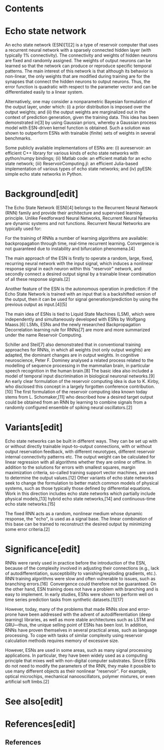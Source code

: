 # Contents

# Echo state network

An echo state network (ESN)[1][2] is a type of reservoir computer that uses a recurrent neural network with a sparsely connected hidden layer (with typically 1% connectivity). The connectivity and weights of hidden neurons are fixed and randomly assigned. The weights of output neurons can be learned so that the network can produce or reproduce specific temporal patterns. The main interest of this network is that although its behavior is non-linear, the only weights that are modified during training are for the synapses that connect the hidden neurons to output neurons. Thus, the error function is quadratic with respect to the parameter vector and can be differentiated easily to a linear system.

Alternatively, one may consider a nonparametric Bayesian formulation of the output layer, under which: (i) a prior distribution is imposed over the output weights; and (ii) the output weights are marginalized out in the context of prediction generation, given the training data. This idea has been demonstrated in[3] by using Gaussian priors, whereby a Gaussian process model with ESN-driven kernel function is obtained. Such a solution was shown to outperform ESNs with trainable (finite) sets of weights in several benchmarks.

Some publicly available implementations of ESNs are: (i) aureservoir: an efficient C++ library for various kinds of echo state networks with python/numpy bindings; (ii) Matlab code: an efficient matlab for an echo state network; (iii) ReservoirComputing.jl: an efficient Julia-based implementation of various types of echo state networks; and (iv) pyESN: simple echo state networks in Python.

# Background[edit]

The Echo State Network (ESN)[4] belongs to the Recurrent Neural Network (RNN) family and provide their architecture and supervised learning principle. Unlike Feedforward Neural Networks, Recurrent Neural Networks are dynamic systems and not functions. Recurrent Neural Networks are typically used for:

For the training of RNNs a number of learning algorithms are available: backpropagation through time, real-time recurrent learning. Convergence is not guaranteed due to instability and bifurcation phenomena.[4]

The main approach of the ESN is firstly to operate a random, large, fixed, recurring neural network with the input signal, which induces a nonlinear response signal in each neuron within this "reservoir" network, and secondly connect a desired output signal by a trainable linear combination of all these response signals.[2]

Another feature of the ESN is the autonomous operation in prediction: if the Echo State Network is trained with an input that is a backshifted version of the output, then it can be used for signal generation/prediction by using the previous output as input.[4][5]

The main idea of ESNs is tied to Liquid State Machines (LSM), which were independently and simultaneously developed with ESNs by Wolfgang Maass.[6] LSMs, ESNs and the newly researched Backpropagation Decorrelation learning rule for RNNs[7] are more and more summarized under the name Reservoir Computing.

Schiller and Steil[7] also demonstrated that in conventional training approaches for RNNs, in which all weights (not only output weights) are adapted, the dominant changes are in output weights. In cognitive neuroscience, Peter F. Dominey analysed a related process related to the modelling of sequence processing in the mammalian brain, in particular speech recognition in the human brain.[8] The basic idea also included a model of temporal input discrimination in biological neuronal networks.[9] An early clear formulation of the reservoir computing idea is due to K. Kirby, who disclosed this concept in a largely forgotten conference contribution.[10] The first formulation of the reservoir computing idea known today stems from L. Schomaker,[11] who described how a desired target output could be obtained from an RNN by learning to combine signals from a randomly configured ensemble of spiking neural oscillators.[2]

# Variants[edit]

Echo state networks can be built in different ways. They can be set up with or without directly trainable input-to-output connections, with or without output reservation feedback, with different neurotypes, different reservoir internal connectivity patterns etc. The output weight can be calculated for linear regression with all algorithms whether they are online or offline. In addition to the solutions for errors with smallest squares, margin maximization criteria, so-called training support vector machines, are used to determine the output values.[12] Other variants of echo state networks seek to change the formulation to better match common models of physical systems, such as those typically those defined by differential equations. Work in this direction includes echo state networks which partially include physical models,[13] hybrid echo state networks,[14] and continuous-time echo state networks.[15]

The fixed RNN acts as a random, nonlinear medium whose dynamic response, the "echo", is used as a signal base.  The linear combination of this base can be trained to reconstruct the desired output by minimizing some error criteria.[2]

# Significance[edit]

RNNs were rarely used in practice before the introduction of the ESN, because of the complexity involved in adjusting their connections (e.g., lack of autodifferentiation, susceptibility to vanishing/exploding gradients, etc.). RNN training algorithms were slow and often vulnerable to issues, such as branching errors.[16]  Convergence could therefore not be guaranteed. On the other hand, ESN training does not have a problem with branching and is easy to implement. In early studies, ESNs were shown to perform well on time series prediction tasks from synthetic datasets.[1][17]

However, today, many of the problems that made RNNs slow and error-prone have been addressed with the advent of autodifferentiation (deep learning) libraries, as well as more stable architectures such as LSTM and GRU—thus, the unique selling point of ESNs has been lost. In addition, RNNs have proven themselves in several practical areas, such as language processing. To cope with tasks of similar complexity using reservoir calculation methods requires memory of excessive size.

However, ESNs are used in some areas, such as many signal processing applications. In particular, they have been widely used as a computing principle that mixes well with non-digital computer substrates. Since ESNs do not need to modify the parameters of the RNN, they make it possible to use many different objects as their nonlinear "reservoir″. For example, optical microchips, mechanical nanooscillators, polymer mixtures, or even artificial soft limbs.[2]

# See also[edit]

# References[edit]

## References

